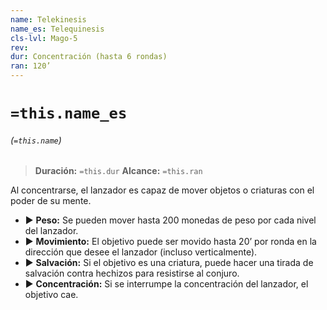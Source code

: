 ```yaml
---
name: Telekinesis
name_es: Telequinesis
cls-lvl: Mago-5
rev: 
dur: Concentración (hasta 6 rondas)
ran: 120’
---
```

# `=this.name_es`
###### (`=this.name`)

>**Duración:** `=this.dur`
>**Alcance:** `=this.ran`

Al concentrarse, el lanzador es capaz de mover objetos o criaturas con el poder de su mente. 
- ▶ **Peso:** Se pueden mover hasta 200 monedas de peso por cada nivel del lanzador. 
- ▶ **Movimiento:** El objetivo puede ser movido hasta 20’ por ronda en la dirección que desee el lanzador (incluso verticalmente). 
- ▶ **Salvación:** Si el objetivo es una criatura, puede hacer una tirada de salvación contra hechizos para resistirse al conjuro. 
- ▶ **Concentración:** Si se interrumpe la concentración del lanzador, el objetivo cae.